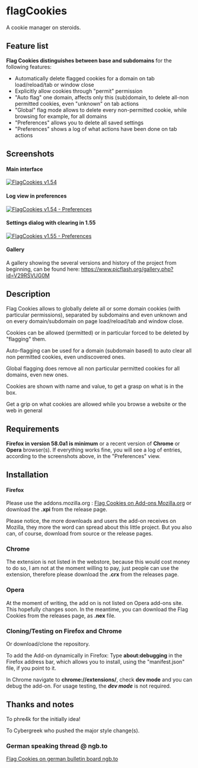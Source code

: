 # flagCookies
A cookie manager on steroids.

## Feature list

**Flag Cookies distinguishes between base and subdomains** for the following features:

- Automatically delete flagged cookies for a domain on tab load/reload/tab or window close
- Explicitly allow cookies through "permit" permission
- "Auto flag" one domain, affects only this (sub)domain, to delete all-non permitted cookies, even "unknown" on tab actions
- "Global" flag mode allows to delete every non-permitted cookie, while browsing for example, for all domains
- "Preferences" allows you to delete all saved settings
- "Preferences" shows a log of what actions have been done on tab actions

## Screenshots

#### Main interface

[![FlagCookies v1.54](https://www.picflash.org/img/2017/12/27/eknl0uj9lt6tfww.png "Flag Cookies v1.54")](https://www.picflash.org/viewer.php?img=eknl0uj9lt6tfww.png)

#### Log view in preferences

[![FlagCookies v1.54 - Preferences](https://www.picflash.org/img/2017/12/27/21ddkv2jjlaz2jr.png "Version 1.54 - Log view in preferences")](https://www.picflash.org/viewer.php?img=21ddkv2jjlaz2jr.png)

#### Settings dialog with clearing in 1.55

[![FlagCookies v1.55 - Preferences](https://www.picflash.org/img/2017/12/28/b731uwf22iks7dj.png "Settings view in version 1.55, with option to clear all stored settings and data")](https://www.picflash.org/viewer.php?img=b731uwf22iks7dj.png)

#### Gallery
A gallery showing the several versions and history of the project from beginning, can be found here: https://www.picflash.org/gallery.php?id=V29RSVUG0M

## Description

Flag Cookies allows to globally delete all or some domain cookies (with particular permissions), separated by subdomains and even unknown and on every domain/subdomain on page load/reload/tab and window close.

Cookies can be allowed (permitted) or in particular forced to be deleted by "flagging" them.

Auto-flagging can be used for a domain (subdomain based) to auto clear all non permitted cookies, even undiscovered ones.

Global flagging does remove all non particular permitted cookies for all domains, even new ones.

Cookies are shown with name and value, to get a grasp on what is in the box.

Get a grip on what cookies are allowed while you browse a website or the web in general


## Requirements

**Firefox in version 58.0a1 is minimum** or a recent version of **Chrome** or **Opera** browser(s).
If everything works fine, you will see a log of entries, according to the screenshots above, in the "Preferences" view.


## Installation

#### Firefox
Please use the addons.mozilla.org : [Flag Cookies on Add-ons Mozilla.org](https://addons.mozilla.org/en-US/firefox/addon/flag-cookies/) or download the **.xpi** from the release page.

Please notice, the more downloads and users the add-on receives on Mozilla, they more the word can spread about this little project. But you also can, of course, download from source or the release pages.

### Chrome
The extension is not listed in the webstore, because this would cost money to do so, I am not at the moment willing to pay, just people can use the extension, therefore please download the **.crx** from the releases page.

### Opera
At the moment of writing, the add on is not listed on Opera add-ons site. This hopefully changes soon.
In the meantime, you can download the Flag Cookies from the releases page, as **.nex** file.

### Cloning/Testing on Firefox and Chrome

Or download/clone the repository.

To add the Add-on dynamically in Firefox: Type **about:debugging** in the Firefox address bar, which allows you to install, using the "manifest.json" file, if you point to it.

In Chrome navigate to **chrome://extensions/**, check **dev mode** and you can debug the add-on. For usage testing, the ***dev mode*** is not required.

## Thanks and notes

To phre4k for the initially idea!

To Cybergreek who pushed the major style change(s).

### German speaking thread @ ngb.to
[Flag Cookies on german bulletin board ngb.to](https://ngb.to/threads/32496-Firefox-Addon-FlagCookies)
